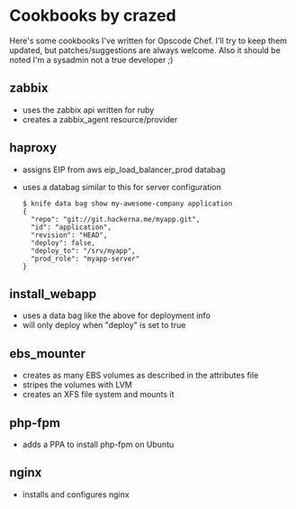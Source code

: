 Cookbooks by crazed
===================

Here's some cookbooks I've written for Opscode Chef. I'll try to keep them updated, but patches/suggestions are always welcome. Also it should be noted I'm a sysadmin not a true developer ;)

zabbix
------
 * uses the zabbix api written for ruby 
 * creates a zabbix_agent resource/provider

haproxy
-------
 * assigns EIP from aws eip_load_balancer_prod databag
 * uses a databag similar to this for server configuration

       $ knife data bag show my-awesome-company application
       {
         "repo": "git://git.hackerna.me/myapp.git",
         "id": "application",
         "revision": "HEAD",
         "deploy": false,
         "deploy_to": "/srv/myapp",
         "prod_role": "myapp-server"
       }

install_webapp
--------------
 * uses a data bag like the above for deployment info
 * will only deploy when "deploy" is set to true

ebs_mounter
-----------
 * creates as many EBS volumes as described in the attributes file
 * stripes the volumes with LVM
 * creates an XFS file system and mounts it 

php-fpm
-------
 * adds a PPA to install php-fpm on Ubuntu

nginx
-----
 * installs and configures nginx
